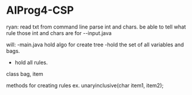 # AIProg4-CSP


ryan:
read txt from command line
parse int and chars.
be able to tell what rule those int and chars are for
--input.java

will:
-main.java hold algo for create tree
-hold the set of all variables and bags.
- hold all rules.

class bag, item

methods for creating rules 
ex.   unaryinclusive(char item1, item2);
